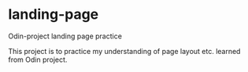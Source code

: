 # landing-page
Odin-project landing page practice

This project is to practice my understanding of page layout etc. learned from
Odin project.
